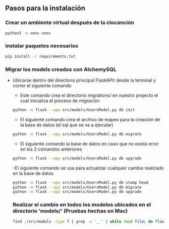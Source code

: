 ## Pasos para la instalación

### Crear un ambiente virtual después de la clocanción
```bash
python3 -m venv venv
```

### instalar paquetes necesarios
```bash
pip install -r requirements.txt
```

### Migrar los models creados con AlchemySQL 
- Ubicarse dentro del directorio principal FlaskAPI/ desde la terminal y correr el siguiente comando
   - Este comando crea el directorio migrations/ en nuestro projecto el cual inicializa el proceso de migración
    ```bash
    python -m flask --app src/models/UsersModel.py db init 
    ```
   - El siguiente comando crea el archivo de mapeo para la creación de la base de datos (el sql que se va a ejecutar)
    ```bash
    python -m flask --app src/models/UsersModel.py db migrate 
    ```
    - El siguiente comando la base de datos en caso que no exista error en los 2 comandos anteriores
    ```bash
    python -m flask --app src/models/UsersModel.py db upgrade 
    ```
   -El siguiente comando se usa para actualizar cualqueir cambio realizado en la base de datos
    ```bash
    python -m flask --app src/models/UsersModel.py db stamp head
    python -m flask --app src/models/UsersModel.py db migrate 
    python -m flask --app src/models/UsersModel.py db upgrade 
    ```

    ### Realizar el cambio en todos los modelos ubicados en el directorio 'models/' (Pruebas hechas en Mac)
    ```bash
    find ./src/models -type f | grep -v '__' | while read file; do flask --app $file db stamp head; done;
    ```